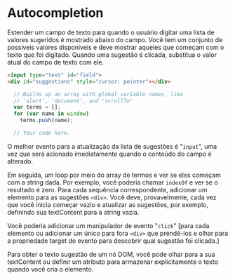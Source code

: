# Autocompletion

Estender um campo de texto para quando o usuário digitar uma lista de valores sugeridos é mostrado abaixo do campo. Você tem um conjunto de possíveis valores disponíveis e deve mostrar aqueles que começam com o texto que foi digitado. Quando uma sugestão é clicada, substitua o valor atual do campo de texto com ele.

```html
<input type="text" id="field">
<div id="suggestions" style="cursor: pointer"></div>
```

```js
  // Builds up an array with global variable names, like
  // 'alert', 'document', and 'scrollTo'
  var terms = [];
  for (var name in window)
    terms.push(name);

  // Your code here.
```

O melhor evento para a atualização da lista de sugestões é "`input`", uma vez que será acionado imediatamente quando o conteúdo do campo é alterado.

Em seguida, um loop por meio do array de termos e ver se eles começam com a string dada. Por exemplo, você poderia chamar `indexOf` e ver se o resultado é zero. Para cada sequência correspondente, adicionar um elemento para as sugestões `<div>`. Você deve, provavelmente,  cada vez que você inicia começar vazio e atualizar as sugestões, por exemplo, definindo sua textContent para a string vazia.

Você poderia adicionar um manipulador de evento "`click`" [para cada elemento  ou adicionar um único para fora `<div>` que prendê-los e olhar para a propriedade target do evento para descobrir qual sugestão foi clicada.]

Para obter o texto sugestão de um nó DOM, você pode olhar para a sua textContent ou definir um atributo para armazenar explicitamente o texto quando você cria o elemento.
